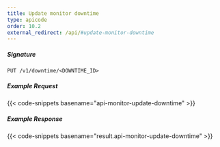 ```yaml
---
title: Update monitor downtime
type: apicode
order: 10.2
external_redirect: /api/#update-monitor-downtime
---
```


##### Signature
`PUT /v1/downtime/<DOWNTIME_ID>`
##### Example Request
{{< code-snippets basename="api-monitor-update-downtime" >}}
##### Example Response
{{< code-snippets basename="result.api-monitor-update-downtime" >}}

